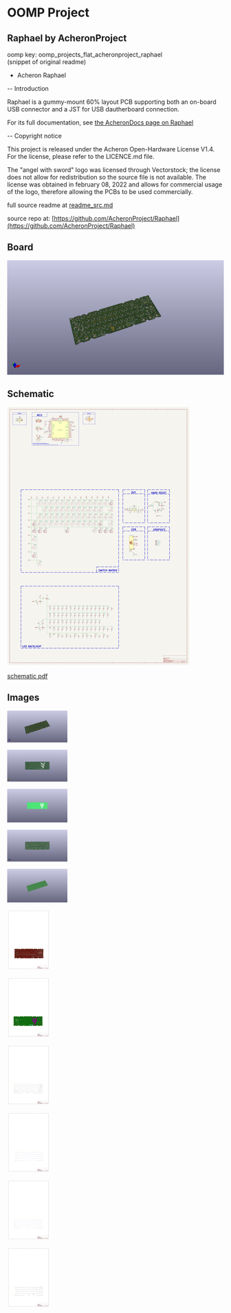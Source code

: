 # OOMP Project  
## Raphael  by AcheronProject  
  
oomp key: oomp_projects_flat_acheronproject_raphael  
(snippet of original readme)  
  
- Acheron Raphael  
  
-- Introduction  
  
Raphael is a gummy-mount 60% layout PCB supporting both an on-board USB connector and a JST for USB dautherboard connection.  
  
For its full documentation, see [the AcheronDocs page on Raphael](https://acherondocs.com/pcbs/raphael/raphael)  
  
-- Copyright notice  
  
This project is released under the Acheron Open-Hardware License V1.4. For the license, please refer to the LICENCE.md file.  
  
The "angel with sword" logo was licensed through Vectorstock; the license does not allow for redistribution so the source file is not available. The license was obtained in february 08, 2022 and allows for commercial usage of the logo, therefore allowing the PCBs to be used commercially.  
  
  full source readme at [readme_src.md](readme_src.md)  
  
source repo at: [https://github.com/AcheronProject/Raphael](https://github.com/AcheronProject/Raphael)  
## Board  
  
[![working_3d.png](working_3d_600.png)](working_3d.png)  
## Schematic  
  
[![working_schematic.png](working_schematic_600.png)](working_schematic.png)  
  
[schematic pdf](working_schematic.pdf)  
## Images  
  
[![working_3d.png](working_3d_140.png)](working_3d.png)  
  
[![working_3d_back.png](working_3d_back_140.png)](working_3d_back.png)  
  
[![working_3D_bottom.png](working_3D_bottom_140.png)](working_3D_bottom.png)  
  
[![working_3d_front.png](working_3d_front_140.png)](working_3d_front.png)  
  
[![working_3D_top.png](working_3D_top_140.png)](working_3D_top.png)  
  
[![working_assembly_page_01.png](working_assembly_page_01_140.png)](working_assembly_page_01.png)  
  
[![working_assembly_page_02.png](working_assembly_page_02_140.png)](working_assembly_page_02.png)  
  
[![working_assembly_page_03.png](working_assembly_page_03_140.png)](working_assembly_page_03.png)  
  
[![working_assembly_page_04.png](working_assembly_page_04_140.png)](working_assembly_page_04.png)  
  
[![working_assembly_page_05.png](working_assembly_page_05_140.png)](working_assembly_page_05.png)  
  
[![working_assembly_page_06.png](working_assembly_page_06_140.png)](working_assembly_page_06.png)  
